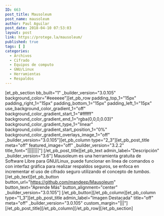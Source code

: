```yaml
---
ID: 663
post_title: Mausoleum
post_name: mausoleum
author: Paul Aguilar
post_date: 2018-04-10 07:53:03
layout: post
link: https://protege.la/mausoleum/
published: true
tags: [ ]
categories:
  - Archivos
  - Cifrado
  - Equipos de computo
  - GNU/Linux
  - Herramientas
  - Respaldos
---
```

[et_pb_section bb_built="1" \_builder\_version="3.0.105" background_color="#eeeeee"][et_pb_row padding_top_1="15px" padding_right_1="15px" padding_bottom_1="15px" padding_left_1="15px" use_background_color_gradient_1="off" background_color_gradient_start_1="#ffffff" background_color_gradient_end_1="rgba(0,0,0,0.03)" background_color_gradient_type_1="linear" background_color_gradient_start_position_1="0%" background_color_gradient_overlays_image_1="off" \_builder\_version="3.0.105"][et_pb_column type="2_3"][et_pb_post_title meta="off" featured_image="off" \_builder\_version="3.2.2" title_font="||||||||"] [/et_pb_post_title][et_pb_text admin_label="Descripción" \_builder\_version="3.6"] Mausoleum es una herramienta gratuita de Software Libre para GNU/Linux, puede funcionar en linea de comandos o con interfaz gráfica para realizar respaldos seguros, se enfoca en incrementar el uso de cifrado seguro utilizando el concepto de *tumbas*. [/et_pb_text][et_pb_button button_url="https://github.com/mandeep/Mausoleum" button_text="Aprende Más" button_alignment="center" \_builder\_version="3.0.105"] [/et_pb_button][/et_pb_column][et_pb_column type="1_3"][et_pb_post_title admin_label="Imagen Destacada" title="off" meta="off" \_builder\_version="3.0.105" custom_margin="|||"] [/et_pb_post_title][/et_pb_column][/et_pb_row][/et_pb_section]